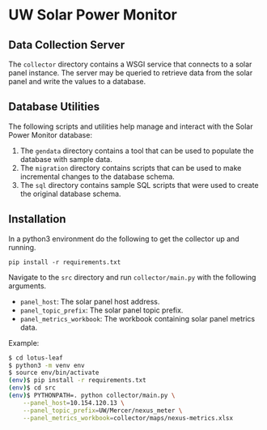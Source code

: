 # UW Solar Power Monitor

## Data Collection Server

The ```collector``` directory contains a WSGI service that connects to a solar panel instance. The server may be queried to retrieve data from the solar panel and write the values to a database.

## Database Utilities

The following scripts and utilities help manage and interact with the Solar Power Monitor database:

1. The ```gendata``` directory contains a tool that can be used to populate the database with sample data.
2. The ```migration``` directory contains scripts that can be used to make incremental changes to the database schema.
3. The ```sql``` directory contains sample SQL scripts that were used to create the original database schema.

## Installation

In a python3 environment do the following to get the collector up and running.

`pip install -r requirements.txt`

Navigate to the `src` directory and run `collector/main.py` with the following arguments.

- `panel_host`: The solar panel host address.
- `panel_topic_prefix`: The solar panel topic prefix.
- `panel_metrics_workbook`: The workbook containing solar panel metrics data.

Example:

```bash
$ cd lotus-leaf
$ python3 -m venv env
$ source env/bin/activate
(env)$ pip install -r requirements.txt
(env)$ cd src
(env)$ PYTHONPATH=. python collector/main.py \
    --panel_host=10.154.120.13 \
    --panel_topic_prefix=UW/Mercer/nexus_meter \
    --panel_metrics_workbook=collector/maps/nexus-metrics.xlsx
```
